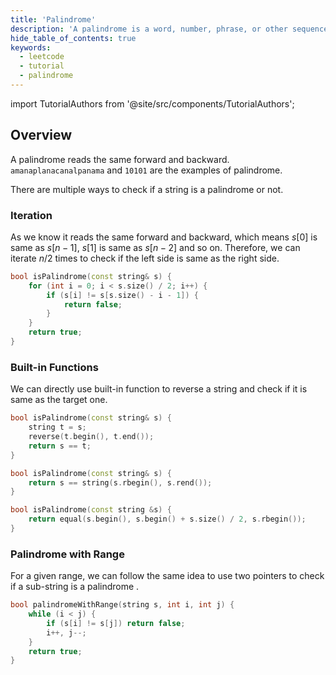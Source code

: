 ```yaml
---
title: 'Palindrome'
description: 'A palindrome is a word, number, phrase, or other sequence of characters which reads the same backward as forward.'
hide_table_of_contents: true
keywords:
  - leetcode
  - tutorial
  - palindrome
---
```


import TutorialAuthors from '@site/src/components/TutorialAuthors';

<TutorialAuthors names="@wingkwong"/>

## Overview

A palindrome reads the same forward and backward. `amanaplanacanalpanama` and `10101` are the examples of palindrome. 

There are multiple ways to check if a string is a palindrome or not. 

### Iteration 

As we know it reads the same forward and backward, which means $s[0]$ is same as $s[n - 1]$, $s[1]$ is same as $s[n - 2]$ and so on. Therefore, we can iterate $n / 2$ times to check if the left side is same as the right side.

```cpp
bool isPalindrome(const string& s) {
    for (int i = 0; i < s.size() / 2; i++) {
        if (s[i] != s[s.size() - i - 1]) {
            return false;
        }
    }
    return true;
}
```

### Built-in Functions

We can directly use built-in function to reverse a string and check if it is same as the target one.

```cpp
bool isPalindrome(const string& s) {
    string t = s;
    reverse(t.begin(), t.end());
    return s == t;
}
```

```cpp
bool isPalindrome(const string& s) {
    return s == string(s.rbegin(), s.rend());
}
```

```cpp
bool isPalindrome(const string &s) {
    return equal(s.begin(), s.begin() + s.size() / 2, s.rbegin());
}
```

### Palindrome with Range

For a given range, we can follow the same idea to use two pointers to check if a sub-string is a palindrome .

```cpp
bool palindromeWithRange(string s, int i, int j) {
    while (i < j) {
        if (s[i] != s[j]) return false;
        i++, j--;
    }
    return true;
}
```